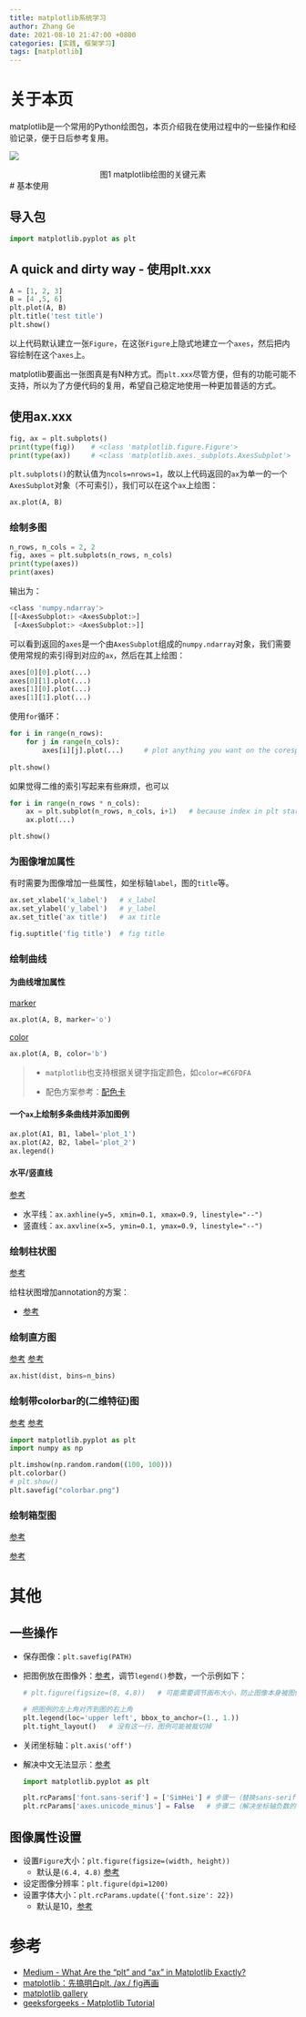 ```yaml
---
title: matplotlib系统学习
author: Zhang Ge
date: 2021-08-10 21:47:00 +0800
categories: [实践, 框架学习]
tags: [matplotlib]
---
```


# 关于本页

matplotlib是一个常用的Python绘图包，本页介绍我在使用过程中的一些操作和经验记录，便于日后参考复用。

![](/assets/img/20211222/matplotlib_sample.png)

<center>图1   matplotlib绘图的关键元素</center>
# 基本使用

## 导入包

```python
import matplotlib.pyplot as plt
```

## A quick and dirty way - 使用plt.xxx

```python
A = [1, 2, 3]
B = [4 ,5, 6]
plt.plot(A, B)
plt.title('test title')
plt.show()
```

以上代码默认建立一张`Figure`，在这张`Figure`上隐式地建立一个`axes`，然后把内容绘制在这个`axes`上。

matplotlib要画出一张图真是有N种方式。而`plt.xxx`尽管方便，但有的功能可能不支持，所以为了方便代码的复用，希望自己稳定地使用一种更加普适的方式。

## 使用ax.xxx

```python
fig, ax = plt.subplots()
print(type(fig))    # <class 'matplotlib.figure.Figure'>
print(type(ax))     # <class 'matplotlib.axes._subplots.AxesSubplot'>
```

`plt.subplots()`的默认值为`ncols=nrows=1`，故以上代码返回的`ax`为单一的一个`AxesSubplot`对象（不可索引），我们可以在这个`ax`上绘图：

```python
ax.plot(A, B)
```

### 绘制多图

```python
n_rows, n_cols = 2, 2
fig, axes = plt.subplots(n_rows, n_cols)
print(type(axes))
print(axes)
```

输出为：

```bash
<class 'numpy.ndarray'>
[[<AxesSubplot:> <AxesSubplot:>]
 [<AxesSubplot:> <AxesSubplot:>]]
```

可以看到返回的`axes`是一个由`AxesSubplot`组成的`numpy.ndarray`对象，我们需要使用常规的索引得到对应的`ax`，然后在其上绘图：

```python
axes[0][0].plot(...)
axes[0][1].plot(...)
axes[1][0].plot(...)
axes[1][1].plot(...)
```

使用`for`循环：

```python
for i in range(n_rows):
    for j in range(n_cols):
        axes[i][j].plot(...)     # plot anything you want on the coresponding ax 
        
plt.show()
```

如果觉得二维的索引写起来有些麻烦，也可以

```python
for i in range(n_rows * n_cols):
    ax = plt.subplot(n_rows, n_cols, i+1)   # because index in plt starts from 1, so we use `i+1` here
    ax.plot(...)

plt.show()
```

### 为图像增加属性

有时需要为图像增加一些属性，如坐标轴`label`，图的`title`等。

```python
ax.set_xlabel('x_label')   # x_label
ax.set_ylabel('y_label')   # y_label
ax.set_title('ax title')   # ax title

fig.suptitle('fig title')  # fig title
```

### 绘制曲线

#### 为曲线增加属性

[marker](https://www.geeksforgeeks.org/matplotlib-markers-module-in-python/)

```python
ax.plot(A, B, marker='o')
```

[color](https://matplotlib.org/stable/gallery/color/named_colors.html)

```python
ax.plot(A, B, color='b')
```

> - `matplotlib`也支持根据关键字指定颜色，如`color=#C6FDFA`
>
> - 配色方案参考：[配色卡](https://peiseka.com/)

#### 一个`ax`上绘制多条曲线并添加图例

```python
ax.plot(A1, B1, label='plot_1')
ax.plot(A2, B2, label='plot_2')
ax.legend()
```

#### 水平/竖直线

[参考](https://www.delftstack.com/zh/howto/matplotlib/how-to-plot-horizontal-and-vertical-line-in-matplotlib/)

- 水平线：`ax.axhline(y=5, xmin=0.1, xmax=0.9, linestyle="--")`
- 竖直线：`ax.axvline(x=5, ymin=0.1, ymax=0.9, linestyle="--")`

### 绘制柱状图
[参考](https://www.geeksforgeeks.org/bar-plot-in-matplotlib/) 

给柱状图增加annotation的方案：

- [参考](https://matplotlib.org/stable/gallery/lines_bars_and_markers/barchart.html)

### 绘制直方图
[参考](https://matplotlib.org/stable/api/_as_gen/matplotlib.pyplot.hist.html) [参考](https://matplotlib.org/stable/gallery/statistics/hist.html)

```python
ax.hist(dist, bins=n_bins)
```

### 绘制带colorbar的(二维特征)图

[参考](https://matplotlib.org/stable/gallery/subplots_axes_and_figures/subplots_adjust.html#sphx-glr-gallery-subplots-axes-and-figures-subplots-adjust-py) [参考](https://matplotlib.org/stable/api/_as_gen/matplotlib.pyplot.colorbar.html)

```python
import matplotlib.pyplot as plt
import numpy as np

plt.imshow(np.random.random((100, 100)))
plt.colorbar()
# plt.show()
plt.savefig("colorbar.png")
```

### 绘制箱型图

[参考](https://matplotlib.org/stable/api/_as_gen/matplotlib.pyplot.boxplot.html)

[参考](https://matplotlib.org/stable/gallery/statistics/boxplot_demo.html#boxplots)

# 其他

## 一些操作

- 保存图像：`plt.savefig(PATH)`

- 把图例放在图像外：[参考](https://matplotlib.org/3.5.0/api/_as_gen/matplotlib.pyplot.legend.html)，调节`legend()`参数，一个示例如下：

  ```python
  # plt.figure(figsize=(8, 4.8))   # 可能需要调节画布大小，防止图像本身被图例空间过度压缩
  
  # 把图例的左上角对齐到图的右上角
  plt.legend(loc='upper left', bbox_to_anchor=(1., 1.))
  plt.tight_layout()   # 没有这一行，图例可能被裁切掉
  ```

- 关闭坐标轴：`plt.axis('off')`

- 解决中文无法显示：[参考](https://blog.csdn.net/u014779536/article/details/108843288)

  ```python
  import matplotlib.pyplot as plt
  
  plt.rcParams['font.sans-serif'] = ['SimHei'] # 步骤一（替换sans-serif字体）
  plt.rcParams['axes.unicode_minus'] = False   # 步骤二（解决坐标轴负数的负号显示问题）
  ```

  

## 图像属性设置

- 设置`Figure`大小：`plt.figure(figsize=(width, height)) ` 
  - 默认是`(6.4, 4.8)` [参考](https://www.geeksforgeeks.org/how-to-change-the-size-of-figures-drawn-with-matplotlib/)
- 设定图像分辨率：`plt.figure(dpi=1200)`
- 设置字体大小：`plt.rcParams.update({'font.size': 22})`
  - 默认是10，[参考](https://stackoverflow.com/a/3900167/10096987)


# 参考

- [Medium - What Are the “plt” and “ax” in Matplotlib Exactly?](https://towardsdatascience.com/what-are-the-plt-and-ax-in-matplotlib-exactly-d2cf4bf164a9)
- [matplotlib：先搞明白plt. /ax./ fig再画](https://zhuanlan.zhihu.com/p/93423829)
- [matplotlib gallery](https://matplotlib.org/2.0.2/gallery.html)
- [geeksforgeeks - Matplotlib Tutorial](https://www.geeksforgeeks.org/matplotlib-tutorial/)

